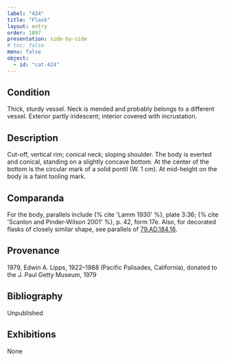 ```yaml
---
label: "424"
title: "Flask"
layout: entry
order: 1097
presentation: side-by-side
# toc: false
menu: false
object:
  - id: "cat-424"
---
```


## Condition

Thick, sturdy vessel. Neck is mended and probably belongs to a different vessel. Exterior partly iridescent; interior covered with incrustation.

## Description

Cut-off, vertical rim; conical neck; sloping shoulder. The body is everted and conical, standing on a slightly concave bottom. At the center of the bottom is the circular mark of a solid pontil (W. 1 cm). At mid-height on the body is a faint tooling mark.

## Comparanda

For the body, parallels include {% cite 'Lamm 1930' %}, plate 3:36; {% cite 'Scanlon and Pinder-Wilson 2001' %}, p. 42, form 17e. Also, for decorated flasks of closely similar shape, see parallels of [79.AD.184.16](#cat).

## Provenance

1979, Edwin A. Lipps, 1922–1988 (Pacific Palisades, California), donated to the J. Paul Getty Museum, 1979

## Bibliography

Unpublished

## Exhibitions

None